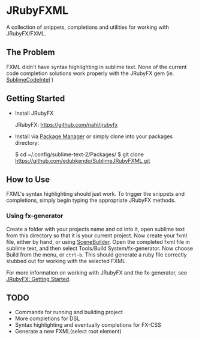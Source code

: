 # JRubyFXML

A collection of snippets, completions and utilities for working with JRubyFX/FXML.


## The Problem

FXML didn't have syntax highlighting in sublime text. None of the current code completion solutions work properly with the JRubyFX gem (ie. [SublimeCodeIntel](https://github.com/Kronuz/SublimeCodeIntel) )


## Getting Started

- Install JRubyFX

    JRubyFX: https://github.com/nahi/jrubyfx

- Install via [Package Manager](http://wbond.net/sublime_packages/package_control) or simply clone into your packages directory:

    $ cd ~/.config/sublime-text-2/Packages/
    $ git clone https://github.com/edubkendo/SublimeJRubyFXML.git


## How to Use
FXML's syntax highlighting should just work. To trigger the snippets and completions, simply begin typing the appropriate JRubyFX methods.

### Using fx-generator
Create a folder with your projects name and cd into it, open sublime text from this directory so that it is your current project. Now create your fxml file, either by hand, or using [SceneBuilder](http://www.oracle.com/technetwork/java/javafx/tools/index.html). Open the completed fxml file in sublime text, and then select Tools/Build System/fx-generator. Now choose Build from the menu, or `ctrl-b`. This should generate a ruby file correctly stubbed out for working with the selected FXML.

For more information on working with JRubyFX and the fx-generator, see [JRubyFX: Getting Started](https://github.com/byteit101/JRubyFXML/blob/master/Getting%20Started.md).

## TODO

- Commands for running and building project
- More completions for DSL
- Syntax highlighting and eventually completions for FX-CSS
- Generate a new FXML(select root element)
